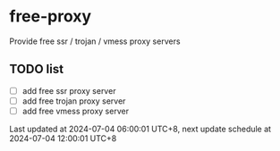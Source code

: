 
# free-proxy
Provide free ssr / trojan / vmess proxy servers


## TODO list
- [ ] add free ssr proxy server
- [ ] add free trojan proxy server
- [ ] add free vmess proxy server

Last updated at 2024-07-04 06:00:01 UTC+8, next update schedule at 2024-07-04 12:00:01 UTC+8

